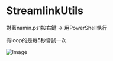 # StreamlinkUtils

對著namin.ps1按右鍵 -> 用PowerShell執行

有loop的是每5秒嘗試一次

![Image](https://imgur.com/UZKBtJf.jpg)